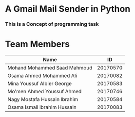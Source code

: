 # A Gmail Mail Sender in Python
### This is a Concept of programming task

# Team Members

|Name|ID|
| ------ | ------ |
|Mohand Mohammed Saad Mahmoud|20170570|
|Osama Ahmed Mohammed Ali|20170082|
|Mina Youssuf Albier George|20170583|
|Mo'men Ahmed Youssuf Ahmed|20170746|
|Nagy Mostafa Hussain Ibrahim|20170584|
|Osama Ismail Ibrahim Hussain|20170083|
